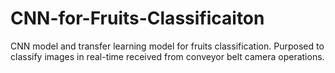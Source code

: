 # CNN-for-Fruits-Classificaiton
CNN model and transfer learning model for fruits classification. Purposed to classify images in real-time received from conveyor belt camera operations.

